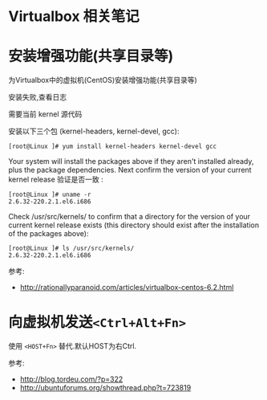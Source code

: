 # Virtualbox 相关笔记

# 安装增强功能(共享目录等)

为Virtualbox中的虚拟机(CentOS)安装增强功能(共享目录等)

安装失败,查看日志

需要当前 kernel 源代码

安装以下三个包 (kernel-headers, kernel-devel, gcc):

    [root@Linux ]# yum install kernel-headers kernel-devel gcc

Your system will install the packages above if they aren't installed already, plus the package   dependencies. Next confirm the version of your current kernel release 验证是否一致 :

    [root@Linux ]# uname -r
    2.6.32-220.2.1.el6.i686

Check /usr/src/kernels/ to confirm that a directory for the version of your current kernel release exists (this directory should exist after the installation of the packages above):

    [root@Linux ]# ls /usr/src/kernels/
    2.6.32-220.2.1.el6.i686

参考:
* http://rationallyparanoid.com/articles/virtualbox-centos-6.2.html
# 向虚拟机发送`<Ctrl+Alt+Fn>`

使用 `<HOST+Fn>` 替代.默认HOST为右Ctrl.

参考:
* http://blog.tordeu.com/?p=322
* http://ubuntuforums.org/showthread.php?t=723819

